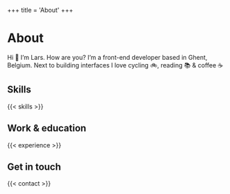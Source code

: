 +++
title = 'About'
+++

# About
Hi 👋 I’m Lars. How are you?
I’m a front-end developer based in Ghent, Belgium.
Next to building interfaces I love cycling 🚲, reading 📚 & coffee ☕️

## Skills
{{< skills >}}

## Work & education
{{< experience >}}

## Get in touch
{{< contact >}}